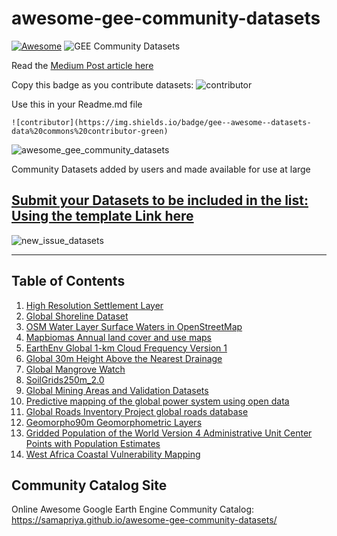 # awesome-gee-community-datasets
[![Awesome](https://cdn.rawgit.com/sindresorhus/awesome/d7305f38d29fed78fa85652e3a63e154dd8e8829/media/badge.svg)](https://github.com/sindresorhus/awesome)
![GEE Community Datasets](https://img.shields.io/endpoint?url=https://gist.githubusercontent.com/samapriya/34bc0c1280d475d3a69e3b60a706226e/raw/community.json)

Read the [Medium Post article here](https://medium.com/geospatial-processing-at-scale/community-datasets-data-commons-in-google-earth-engine-8585d8baef1f)

Copy this badge as you contribute datasets: ![contributor](https://img.shields.io/badge/gee--awesome--datasets-data%20commons%20contributor-green)

Use this in your Readme.md file

```
![contributor](https://img.shields.io/badge/gee--awesome--datasets-data%20commons%20contributor-green)
```

![awesome_gee_community_datasets](https://user-images.githubusercontent.com/6677629/114970650-70a6b080-9e40-11eb-9be1-1cbbfe9a96f2.jpg)

Community Datasets added by users and made available for use at large

## [Submit your Datasets to be included in the list: Using the template Link here](https://github.com/samapriya/awesome-gee-community-datasets/issues/new?assignees=samapriya&labels=&template=new-community-gee-dataset-template.md&title=Dataset+%26+Curator+Name)

![new_issue_datasets](https://user-images.githubusercontent.com/6677629/81495266-2eaedb00-927d-11ea-849f-af017ac7b32a.gif)


****

## Table of Contents
1. [High Resolution Settlement Layer](https://samapriya.github.io/awesome-gee-community-datasets/projects/hrsl/)
2. [Global Shoreline Dataset](https://samapriya.github.io/awesome-gee-community-datasets/projects/shoreline/)
3. [OSM Water Layer Surface Waters in OpenStreetMap](https://samapriya.github.io/awesome-gee-community-datasets/projects/osm_water/)
4. [Mapbiomas Annual land cover and use maps](https://samapriya.github.io/awesome-gee-community-datasets/projects/mapbiomas/)
5. [EarthEnv Global 1-km Cloud Frequency Version 1](https://samapriya.github.io/awesome-gee-community-datasets/projects/earthenv/)
6. [Global 30m Height Above the Nearest Drainage](https://samapriya.github.io/awesome-gee-community-datasets/projects/hand/)
7. [Global Mangrove Watch](https://samapriya.github.io/awesome-gee-community-datasets/projects/mangrove/)
8. [SoilGrids250m_2.0](https://samapriya.github.io/awesome-gee-community-datasets/projects/isric/)
9. [Global Mining Areas and Validation Datasets](https://samapriya.github.io/awesome-gee-community-datasets/projects/global_mining/)
10. [Predictive mapping of the global power system using open data](https://samapriya.github.io/awesome-gee-community-datasets/projects/global_power/)
11. [Global Roads Inventory Project global roads database](https://samapriya.github.io/awesome-gee-community-datasets/projects/grip/)
12. [Geomorpho90m Geomorphometric Layers](https://samapriya.github.io/awesome-gee-community-datasets/projects/geomorpho90/)
13. [Gridded Population of the World Version 4 Administrative Unit Center Points with Population Estimates](https://samapriya.github.io/awesome-gee-community-datasets/projects/GPWv4/)
14. [West Africa Coastal Vulnerability Mapping](https://samapriya.github.io/awesome-gee-community-datasets/projects/wacvm/)

## Community Catalog Site
Online Awesome Google Earth Engine Community Catalog: https://samapriya.github.io/awesome-gee-community-datasets/
